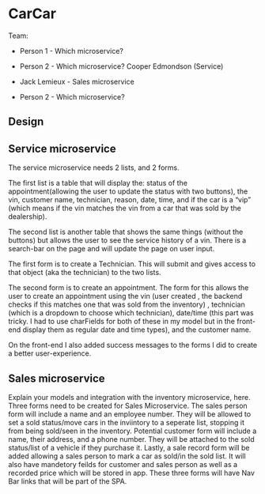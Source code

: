 # CarCar

Team:


* Person 1 - Which microservice?
* Person 2 - Which microservice? Cooper Edmondson (Service)

* Jack Lemieux - Sales microservice
* Person 2 - Which microservice?


## Design

## Service microservice

The service microservice needs 2 lists, and 2 forms.

The first list is a table that will display the: status of the appointment(allowing the user to update the status with two buttons), the vin, customer name, technician, reason, date, time, and if the car is a “vip” (which means if the vin matches the vin from a car that was sold by the dealership).

The second list is another table that shows the same things (without the buttons) but allows the user to see the service history of a vin. There is a search-bar on the page and will update the page on user input. 


The first form is to create a Technician. This will submit and gives access to that object (aka the technician) to the two lists. 

The second form is to create an appointment. The form for this allows the user to create an appointment using the vin (user created , the backend checks if this matches one that was sold from the inventory) , technician (which is a dropdown to choose which technician), date/time (this part was tricky. I had to use charFields for both of these in my model but in the front-end display them as regular date and time types), and the customer name. 

On the front-end I also added success messages to the forms I did to create a better user-experience. 

## Sales microservice

Explain your models and integration with the inventory
microservice, here.
Three forms need to be created for Sales Microservice. The sales person form will include a name and an employee number. They will be allowed to set a sold status/move cars in the inviintory to a seperate list, stopping it from being sold/seen in the inventory. Potential customer form will include a name, their address, and a phone number. They will be attached to the sold status/list of a vehicle if they purchase it. Lastly, a sale record form will be added allowing a sales person to mark a car as sold/in the sold list. It will also have mandetory feilds for customer and sales person as well as a recorded price which will be stored in app. These three forms will have Nav Bar links that will be part of the SPA. 
